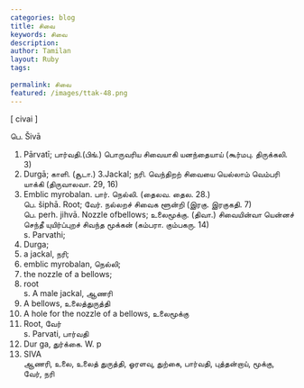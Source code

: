 ```yaml
---
categories: blog
title: சிவை
keywords: சிவை
description: 
author: Tamilan
layout: Ruby
tags: 
 
permalink: சிவை
featured: /images/ttak-48.png
---
```

  
[ civai ]  
  
பெ. Šivā  
1. Pārvatī; பார்வதி.(பிங்.) பொருவரிய சிவையாகி யனந்தையாய் (கூர்மபு. திருக்கலி. 3)  
2. Durgā; காளி. (சூடா.) 3.Jackal; நரி. வெந்திறற் சிவையை யெல்லாம் வெம்பரி யாக்கி (திருவாலவா. 29, 16)  
4. Emblic myrobalan. பார். நெல்லி. (தைலவ. தைல. 28.)  
பெ. šiphā. Root; வேர். நல்லறச் சிவைக ளூன்றி (இரகு. இரகுகதி. 7)  
பெ. perh. jihvā. Nozzle ofbellows; உலைமூக்கு. (திவா.) சிவையின்வா யென்னச் செந்தீ யுயிர்ப்புறச் சிவந்த மூக்கன் (கம்பரா. கும்பகரு. 14)  
s. Parvathi;  
2. Durga;  
3. a jackal, நரி;  
4. emblic myrobalan, நெல்லி;  
5. the nozzle of a bellows;  
6. root  
s. A male jackal, ஆணரி  
2. A bellows, உலைத்துருத்தி  
3. A hole for the nozzle of a bellows, உலைமூக்கு  
4. Root, வேர்  
s. Parvati, பார்வதி  
2. Dur ga, துர்க்கை. W. p  
846. SIVA  
ஆணரி, உலை, உலைத் துருத்தி, ஓரளவு, துற்கை, பார்வதி, புத்தன்றாய், மூக்கு, வேர், நரி
